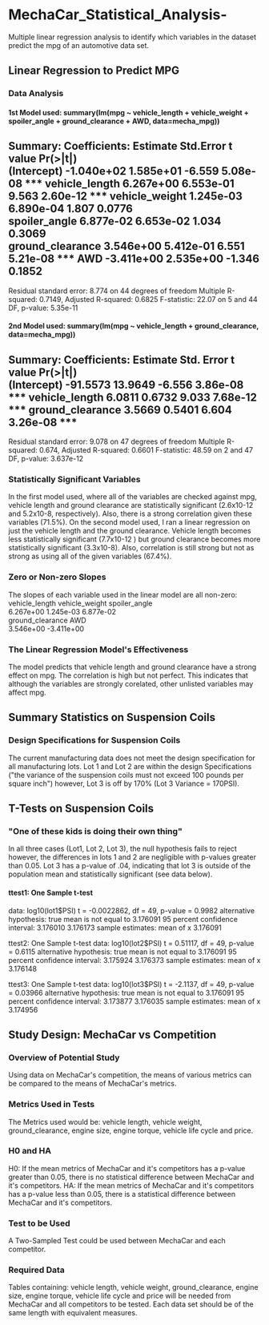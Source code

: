 # MechaCar_Statistical_Analysis-
Multiple linear regression analysis to identify which variables in the dataset predict the mpg of an automotive data set.


## Linear Regression to Predict MPG

### Data Analysis
#### 1st Model used:	summary(lm(mpg ~  vehicle_length + vehicle_weight + spoiler_angle  + ground_clearance + AWD, data=mecha_mpg))
Summary:	Coefficients:
                   	Estimate 	Std.Error	t value 		Pr(>|t|)    
(Intercept)      	-1.040e+02  	1.585e+01  	-6.559 		5.08e-08 ***
vehicle_length    6.267e+00	 6.553e-01   	9.563 		2.60e-12 ***
vehicle_weight    1.245e-03	 6.890e-04	1.807   		0.0776  
spoiler_angle     6.877e-02 	 6.653e-02   	1.034   		0.3069    
ground_clearance  3.546e+00  5.412e-01   	6.551		5.21e-08 ***
AWD              -3.411e+00	2.535e+00 	-1.346		   0.1852    
---
Residual standard error: 8.774 on 44 degrees of freedom
Multiple R-squared:  0.7149,	Adjusted R-squared:  0.6825 
F-statistic: 22.07 on 5 and 44 DF,  p-value: 5.35e-11

#### 2nd Model used:	summary(lm(mpg ~  vehicle_length + ground_clearance, data=mecha_mpg))
Summary:	Coefficients:
                 	Estimate 	Std. Error 	t value 		Pr(>|t|)    
(Intercept)      -91.5573    	13.9649  	-6.556 		3.86e-08 ***
vehicle_length     6.0811     	0.6732   	9.033 		7.68e-12 ***
ground_clearance   3.5669     	0.5401   	6.604 		3.26e-08 ***
---
Residual standard error: 9.078 on 47 degrees of freedom
Multiple R-squared:  0.674,	Adjusted R-squared:  0.6601 
F-statistic: 48.59 on 2 and 47 DF,  p-value: 3.637e-12

### Statistically Significant Variables
In the first model used, where all of the variables are checked against mpg, vehicle length and ground clearance are statistically significant (2.6x10-12 and 5.2x10-8, respectively). Also, there is a strong correlation given these variables (71.5%).
On the second model used, I ran a linear regression on just the vehicle length and the ground clearance. Vehicle length becomes less statistically significant (7.7x10-12 ) but ground clearance becomes more statistically significant (3.3x10-8). Also, correlation is still strong but not as strong as using all of the given variables (67.4%).

### Zero or Non-zero Slopes
The slopes of each variable used in the linear model are all non-zero: 
vehicle_length    	vehicle_weight     	spoiler_angle  
6.267e+00         	1.245e-03         	6.877e-02  
ground_clearance 	AWD  
3.546e+00        	-3.411e+00 

### The Linear Regression Model's Effectiveness
The model predicts that vehicle length and ground clearance have a strong effect on mpg. The correlation is high but not perfect. This indicates that although the variables are strongly corelated, other unlisted variables may affect mpg.

## Summary Statistics on Suspension Coils

### Design Specifications for Suspension Coils
The current manufacturing data does not meet the design specification for all manufacturing lots. Lot 1 and Lot 2 are within the design Specifications ("the variance of the suspension coils must not exceed 100 pounds per square inch") however, Lot 3 is off by 170% (Lot 3 Variance = 170PSI).

## T-Tests on Suspension Coils

### "One of these kids is doing their own thing"
In all three cases (Lot1, Lot 2, Lot 3), the null hypothesis fails to reject however, the differences in lots 1 and 2 are negligible with p-values greater than 0.05. Lot 3 has a p-value of .04, indicating that lot 3 is outside of the population mean and statistically significant (see data below).

#### ttest1:	One Sample t-test
data:  log10(lot1$PSI)
t = -0.0022862, df = 49, p-value = 0.9982
alternative hypothesis: true mean is not equal to 3.176091
95 percent confidence interval:
 3.176010 3.176173
sample estimates:
mean of x 
 3.176091 

ttest2:	One Sample t-test
data:  log10(lot2$PSI)
t = 0.51117, df = 49, p-value = 0.6115
alternative hypothesis: true mean is not equal to 3.176091
95 percent confidence interval:
 3.175924 3.176373
sample estimates:
mean of x 
 3.176148 

ttest3:	One Sample t-test
data:  log10(lot3$PSI)
t = -2.1137, df = 49, p-value = 0.03966
alternative hypothesis: true mean is not equal to 3.176091
95 percent confidence interval:
 3.173877 3.176035
sample estimates:
mean of x 
 3.174956

## Study Design: MechaCar vs Competition

### Overview of Potential Study
Using data on MechaCar's competition, the means of various metrics can be compared to the means of MechaCar's metrics.

### Metrics Used in Tests
The Metrics used would be: vehicle length, vehicle weight, ground_clearance, engine size, engine torque, vehicle life cycle and price.

### H0 and HA
H0: If the mean metrics of MechaCar and it's competitors has a p-value greater than 0.05, there is no statistical difference between MechaCar and it's competitors.
HA: If the mean metrics of MechaCar and it's competitors has a p-value less than 0.05, there is a statistical difference between MechaCar and it's competitors.

### Test to be Used
A Two-Sampled Test could be used between MechaCar and each competitor. 

### Required Data
Tables containing: vehicle length, vehicle weight, ground_clearance, engine size, engine torque, vehicle life cycle and price will be needed from MechaCar and all competitors to be tested. Each data set should be of the same length with equivalent measures.

